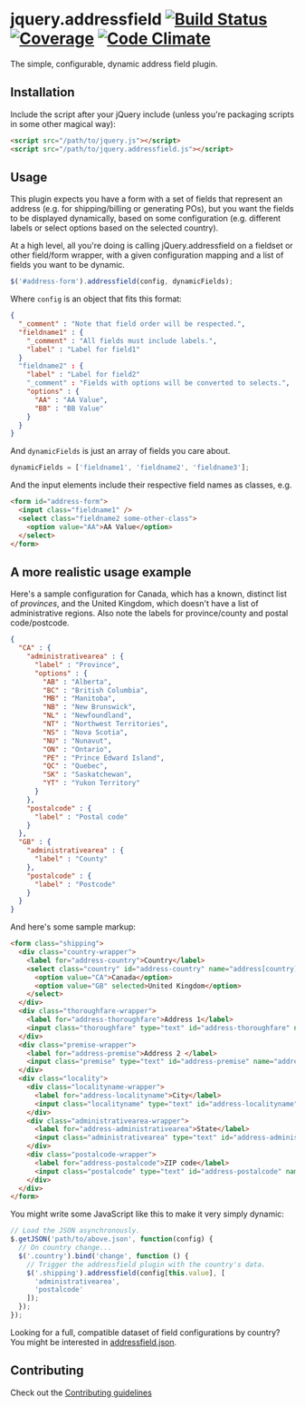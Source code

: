 # jquery.addressfield [![Build Status](https://travis-ci.org/tableau-mkt/jquery.addressfield.svg?branch=master)](https://travis-ci.org/tableau-mkt/jquery.addressfield) [![Coverage](https://codeclimate.com/github/tableau-mkt/jquery.addressfield/coverage.png)](https://codeclimate.com/github/tableau-mkt/jquery.addressfield) [![Code Climate](https://codeclimate.com/github/tableau-mkt/jquery.addressfield.png)](https://codeclimate.com/github/tableau-mkt/jquery.addressfield)

The simple, configurable, dynamic address field plugin.

## Installation
Include the script after your jQuery include (unless you're packaging scripts
in some other magical way):

```html
<script src="/path/to/jquery.js"></script>
<script src="/path/to/jquery.addressfield.js"></script>
```

## Usage
This plugin expects you have a form with a set of fields that represent an
address (e.g. for shipping/billing or generating POs), but you want the fields
to be displayed dynamically, based on some configuration (e.g. different labels
or select options based on the selected country).

At a high level, all you're doing is calling jQuery.addressfield on a fieldset
or other field/form wrapper, with a given configuration mapping and a list of
fields you want to be dynamic.

```javascript
$('#address-form').addressfield(config, dynamicFields);
```

Where `config` is an object that fits this format:

```json
{
  "_comment" : "Note that field order will be respected.",
  "fieldname1" : {
    "_comment" : "All fields must include labels.",
    "label" : "Label for field1"
  }
  "fieldname2" : {
    "label" : "Label for field2"
    "_comment" : "Fields with options will be converted to selects.",
    "options" : {
      "AA" : "AA Value",
      "BB" : "BB Value"
    }
  }
}
```

And `dynamicFields` is just an array of fields you care about.

```javascript
dynamicFields = ['fieldname1', 'fieldname2', 'fieldname3'];
```

And the input elements include their respective field names as classes, e.g.

```html
<form id="address-form">
  <input class="fieldname1" />
  <select class="fieldname2 some-other-class">
    <option value="AA">AA Value</option>
  </select>
</form>
```


## A more realistic usage example
Here's a sample configuration for Canada, which has a known, distinct list of
_provinces_, and the United Kingdom, which doesn't have a list of administrative
regions. Also note the labels for province/county and postal code/postcode.

```json
{
  "CA" : {
    "administrativearea" : {
      "label" : "Province",
      "options" : {
        "AB" : "Alberta",
        "BC" : "British Columbia",
        "MB" : "Manitoba",
        "NB" : "New Brunswick",
        "NL" : "Newfoundland",
        "NT" : "Northwest Territories",
        "NS" : "Nova Scotia",
        "NU" : "Nunavut",
        "ON" : "Ontario",
        "PE" : "Prince Edward Island",
        "QC" : "Quebec",
        "SK" : "Saskatchewan",
        "YT" : "Yukon Territory"
      }
    },
    "postalcode" : {
      "label" : "Postal code"
    }
  },
  "GB" : {
    "administrativearea" : {
      "label" : "County"
    },
    "postalcode" : {
      "label" : "Postcode"
    }
  }
}
```

And here's some sample markup:

```html
<form class="shipping">
  <div class="country-wrapper">
    <label for="address-country">Country</label>
    <select class="country" id="address-country" name="address[country]">
      <option value="CA">Canada</option>
      <option value="GB" selected>United Kingdom</option>
    </select>
  </div>
  <div class="thoroughfare-wrapper">
    <label for="address-thoroughfare">Address 1</label>
    <input class="thoroughfare" type="text" id="address-thoroughfare" name="address[thoroughfare]" value="">
  </div>
  <div class="premise-wrapper">
    <label for="address-premise">Address 2 </label>
    <input class="premise" type="text" id="address-premise" name="address[premise]" value="">
  </div>
  <div class="locality">
    <div class="localityname-wrapper">
      <label for="address-localityname">City</label>
      <input class="localityname" type="text" id="address-localityname" name="address[localityname]" value="">
    </div>
    <div class="administrativearea-wrapper">
      <label for="address-administrativearea">State</label>
      <input class="administrativearea" type="text" id="address-administrativearea" name="address[administrativearea]" value="">
    </div>
    <div class="postalcode-wrapper">
      <label for="address-postalcode">ZIP code</label>
      <input class="postalcode" type="text" id="address-postalcode" name="address[postalcode]" value="">
    </div>
  </div>
</form>
```

You might write some JavaScript like this to make it very simply dynamic:
```javascript
// Load the JSON asynchronously.
$.getJSON('path/to/above.json', function(config) {
  // On country change...
  $('.country').bind('change', function () {
    // Trigger the addressfield plugin with the country's data.
    $('.shipping').addressfield(config[this.value], [
      'administrativearea',
      'postalcode'
    ]);
  });
});
```

Looking for a full, compatible dataset of field configurations by country? You
might be interested in [addressfield.json](https://github.com/tableau-mkt/addressfield.json).

## Contributing
Check out the [Contributing guidelines](CONTRIBUTING.md)

